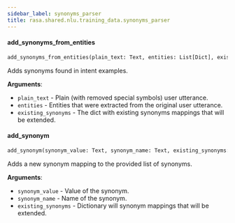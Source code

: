 ```yaml
---
sidebar_label: synonyms_parser
title: rasa.shared.nlu.training_data.synonyms_parser
---
```


#### add\_synonyms\_from\_entities

```python
add_synonyms_from_entities(plain_text: Text, entities: List[Dict], existing_synonyms: Dict[Text, Any]) -> None
```

Adds synonyms found in intent examples.

**Arguments**:

- `plain_text` - Plain (with removed special symbols) user utterance.
- `entities` - Entities that were extracted from the original user utterance.
- `existing_synonyms` - The dict with existing synonyms mappings that will
  be extended.

#### add\_synonym

```python
add_synonym(synonym_value: Text, synonym_name: Text, existing_synonyms: Dict[Text, Any]) -> None
```

Adds a new synonym mapping to the provided list of synonyms.

**Arguments**:

- `synonym_value` - Value of the synonym.
- `synonym_name` - Name of the synonym.
- `existing_synonyms` - Dictionary will synonym mappings that will be extended.

